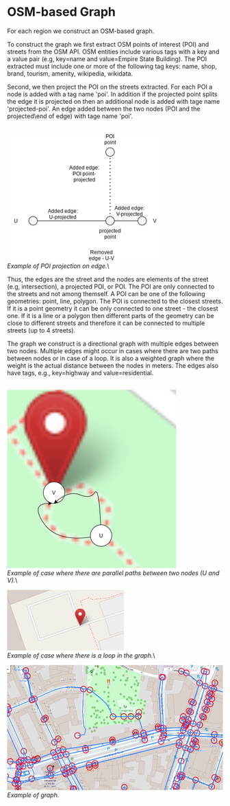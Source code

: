 # OSM-based Graph

For each region we construct an OSM-based graph. 

To construct the graph we first extract OSM points of interest (POI) and streets from the OSM API. OSM entities include various tags with a key and a value pair (e.g, key=name and value=Empire State Building). The POI extracted must include one or more of the following tag keys: name, shop, brand, tourism, amenity, wikipedia, wikidata. 

Second, we then project the POI on the streets extracted. For each POI a node is added with a tag name 'poi'. In addition if the projected point splits the edge it is projected on then an additional node is added with tage name 'projected-poi'. An edge added between the two nodes (POI and the projected\end of edge) with tage name 'poi'. 

\
![](images/projected_poi.png)
\
*Example of POI projection on edge.*\

 Thus, the edges are the street and the nodes are elements of the street (e.g, intersection), a projected POI, or POI. The POI are only connected to the streets and not among themself. A POI can be one of the following geometries: point, line, polygon. The POI is connected to the closest streets. If it is a point geometry it can be only connected to one street - the closest one. If it is a line or a polygon then different parts of the geometry can be close to different streets and therefore it can be connected to multiple streets (up to 4 streets).  

The graph we construct is a directional graph with multiple edges between two nodes. Multiple edges might occur in cases where there are two paths between nodes or in case of a loop. It is also a weighted graph where the weight is the actual distance between the nodes in meters. 
The edges also have tags, e.g., key=highway and value=residential.



\
![](images/parallel_paths.png)
\
*Example of case where there are parallel paths between two nodes (U and V).*\


![](images/loop.png)
\
*Example of case where there is a loop in the graph.*\

![](images/graph.png)
\
*Example of graph.*




